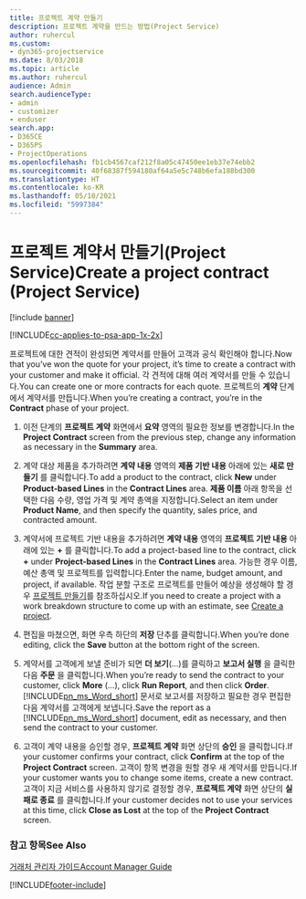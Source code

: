 ```yaml
---
title: 프로젝트 계약 만들기
description: 프로젝트 계약을 만드는 방법(Project Service)
author: ruhercul
ms.custom:
- dyn365-projectservice
ms.date: 8/03/2018
ms.topic: article
ms.author: ruhercul
audience: Admin
search.audienceType:
- admin
- customizer
- enduser
search.app:
- D365CE
- D365PS
- ProjectOperations
ms.openlocfilehash: fb1cb4567caf212f8a05c47450ee1eb37e74ebb2
ms.sourcegitcommit: 40f68387f594180af64a5e5c748b6efa188bd300
ms.translationtype: HT
ms.contentlocale: ko-KR
ms.lasthandoff: 05/10/2021
ms.locfileid: "5997384"
---
```

# <a name="create-a-project-contract-project-service"></a><span data-ttu-id="ba3d2-103">프로젝트 계약서 만들기(Project Service)</span><span class="sxs-lookup"><span data-stu-id="ba3d2-103">Create a project contract (Project Service)</span></span>

[!include [banner](../includes/psa-now-project-operations.md)]

[!INCLUDE[cc-applies-to-psa-app-1x-2x](../includes/cc-applies-to-psa-app-1x-2x.md)]

<span data-ttu-id="ba3d2-104">프로젝트에 대한 견적이 완성되면 계약서를 만들어 고객과 공식 확인해야 합니다.</span><span class="sxs-lookup"><span data-stu-id="ba3d2-104">Now that you’ve won the quote for your project, it’s time to create a contract with your customer and make it official.</span></span> <span data-ttu-id="ba3d2-105">각 견적에 대해 여러 계약서를 만들 수 있습니다.</span><span class="sxs-lookup"><span data-stu-id="ba3d2-105">You can create one or more contracts for each quote.</span></span> <span data-ttu-id="ba3d2-106">프로젝트의 **계약** 단계에서 계약서를 만듭니다.</span><span class="sxs-lookup"><span data-stu-id="ba3d2-106">When you’re creating a contract, you’re in the **Contract** phase of your project.</span></span>  
  
1. <span data-ttu-id="ba3d2-107">이전 단계의 **프로젝트 계약** 화면에서 **요약** 영역의 필요한 정보를 변경합니다.</span><span class="sxs-lookup"><span data-stu-id="ba3d2-107">In the **Project Contract** screen from the previous step, change any information as necessary in the **Summary** area.</span></span>  
  
2. <span data-ttu-id="ba3d2-108">계약 대상 제품을 추가하려면 **계약 내용** 영역의 **제품 기반 내용** 아래에 있는 **새로 만들기** 를 클릭합니다.</span><span class="sxs-lookup"><span data-stu-id="ba3d2-108">To add a product to the contract, click **New** under **Product-based Lines** in the **Contract Lines** area.</span></span> <span data-ttu-id="ba3d2-109">**제품 이름** 아래 항목을 선택한 다음 수량, 영업 가격 및 계약 총액을 지정합니다.</span><span class="sxs-lookup"><span data-stu-id="ba3d2-109">Select an item under **Product Name**, and then specify the quantity, sales price, and contracted amount.</span></span>  
  
3. <span data-ttu-id="ba3d2-110">계약서에 프로젝트 기반 내용을 추가하려면 **계약 내용** 영역의 **프로젝트 기반 내용** 아래에 있는 **+** 를 클릭합니다.</span><span class="sxs-lookup"><span data-stu-id="ba3d2-110">To add a project-based line to the contract, click **+** under **Project-based Lines** in the **Contract Lines** area.</span></span> <span data-ttu-id="ba3d2-111">가능한 경우 이름, 예산 총액 및 프로젝트를 입력합니다.</span><span class="sxs-lookup"><span data-stu-id="ba3d2-111">Enter the name, budget amount, and project, if available.</span></span> <span data-ttu-id="ba3d2-112">작업 분할 구조로 프로젝트를 만들어 예상을 생성해야 할 경우 [프로젝트 만들기](../psa/create-project.md)를 참조하십시오.</span><span class="sxs-lookup"><span data-stu-id="ba3d2-112">If you need to create a project with a work breakdown structure to come up with an estimate, see [Create a project](../psa/create-project.md).</span></span>  
  
4. <span data-ttu-id="ba3d2-113">편집을 마쳤으면, 화면 우측 하단의 **저장** 단추를 클릭합니다.</span><span class="sxs-lookup"><span data-stu-id="ba3d2-113">When you’re done editing, click the **Save** button at the bottom right of the screen.</span></span>  
  
5. <span data-ttu-id="ba3d2-114">계약서를 고객에게 보낼 준비가 되면 **더 보기**(...)를 클릭하고 **보고서 실행** 을 클릭한 다음 **주문** 을 클릭합니다.</span><span class="sxs-lookup"><span data-stu-id="ba3d2-114">When you’re ready to send the contract to your customer, click **More** (…), click **Run Report**, and then click **Order**.</span></span> <span data-ttu-id="ba3d2-115">[!INCLUDE[pn_ms_Word_short](../includes/pn-ms-word-short.md)] 문서로 보고서를 저장하고 필요한 경우 편집한 다음 계약서를 고객에게 보냅니다.</span><span class="sxs-lookup"><span data-stu-id="ba3d2-115">Save the report as a [!INCLUDE[pn_ms_Word_short](../includes/pn-ms-word-short.md)] document, edit as necessary, and then send the contract to your customer.</span></span>  
  
6. <span data-ttu-id="ba3d2-116">고객이 계약 내용을 승인할 경우, **프로젝트 계약** 화면 상단의 **승인** 을 클릭합니다.</span><span class="sxs-lookup"><span data-stu-id="ba3d2-116">If your customer confirms your contract, click **Confirm** at the top of the **Project Contract** screen.</span></span> <span data-ttu-id="ba3d2-117">고객이 항목 변경을 원할 경우 새 계약서를 만듭니다.</span><span class="sxs-lookup"><span data-stu-id="ba3d2-117">If your customer wants you to change some items, create a new contract.</span></span> <span data-ttu-id="ba3d2-118">고객이 지금 서비스를 사용하지 않기로 결정할 경우, **프로젝트 계약** 화면 상단의 **실패로 종료** 를 클릭합니다.</span><span class="sxs-lookup"><span data-stu-id="ba3d2-118">If your customer decides not to use your services at this time, click **Close as Lost** at the top of the **Project Contract** screen.</span></span>  
  
### <a name="see-also"></a><span data-ttu-id="ba3d2-119">참고 항목</span><span class="sxs-lookup"><span data-stu-id="ba3d2-119">See Also</span></span>  
 [<span data-ttu-id="ba3d2-120">거래처 관리자 가이드</span><span class="sxs-lookup"><span data-stu-id="ba3d2-120">Account Manager Guide</span></span>](../psa/account-manager-guide.md)


[!INCLUDE[footer-include](../includes/footer-banner.md)]